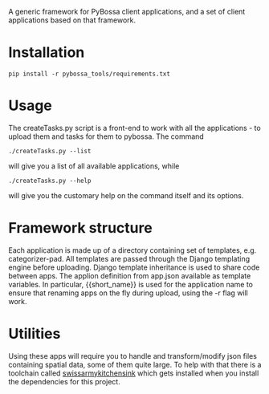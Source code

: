A generic framework for PyBossa client applications, and a set of client applications based on that framework.

# Installation

    pip install -r pybossa_tools/requirements.txt
    

# Usage

The createTasks.py script is a front-end to work with all the applications - to upload them and tasks for them to pybossa. The command

    ./createTasks.py --list
    
will give you a list of all available applications, while

    ./createTasks.py --help
    
will give you the customary help on the command itself and its options.


# Framework structure
Each application is made up of a directory containing set of templates, e.g. categorizer-pad.
All templates are passed through the Django templating engine before uploading.
Django template inheritance is used to share code between apps.
The applion definition from app.json available as template variables.
In particular, {{short_name}} is used for the application name to ensure that renaming apps on the fly during upload, using the -r flag will work.

# Utilities

Using these apps will require you to handle and transform/modify json files containing spatial data, some of them quite large. To help with that there is a toolchain called [swissarmykitchensink](https://github.com/redhog/swissarmykitchensink/blob/master/README.md) which gets installed when you install the dependencies for this project.

